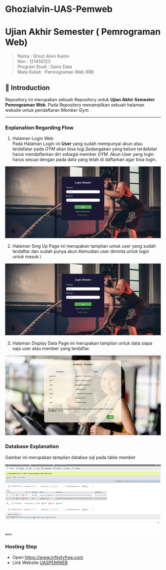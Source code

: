 # Ghozialvin-UAS-Pemweb

# Ujian Akhir Semester ( Pemrograman Web)

> Nama : Ghozi Alvin Karim \
> Nim : 121450123 \
> Program Studi : Sains Data \
> Mata Kuliah : Pemrograman Web (RB)

## 📍 Introduction
Repository  ini merupakan sebuah Repository untuk **Ujian Akhir Semester Pemrograman Web**. Pada Repository menampilkan sebuah halaman website untuk pendaftaran *Member Gym*.

---
### Explanation Regarding Flow

1. Halaman Login Web \
Pada Halaman Login ini **User** yang sudah mempunyai akun atau terdafatar pada *GYM* akan bisa logi,Sedangakan yang belum terdafatar harus mendaftarkan diri sebagai member *GYM*. Akun User yang login harus sesuai dengan pada data yang telah di daftarkan agar bisa login.

![Sign Page](Signpage.png)

2. Halaman Sing Up 
Page ini merupakan tampilan untuk user yang sudah terdaftar dan sudah punya akun.Kemudian user diminta untuk login untuk masuk.\

![Login Page](Loginpage.png)

3. Halaman Display Data 
Page ini merupakan tampilan untuk data siapa saja user atau member yang terdaftar. 

![Display Page](Displaypage.png)


### Database Explanation

Gambar ini merupakan tampilan databse sql pada table member

![Database ](Database.png)


### Hosting Step

* Open https://www.infinityfree.com
* Link Website [UASPEMWEB](http://uaspemwebalvin.ct.ws/Login.php) 
